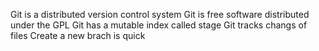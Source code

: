 Git is a distributed version control system
Git is free software distributed under the GPL
Git has a mutable index called stage
Git tracks changs of files
Create a new brach is quick

